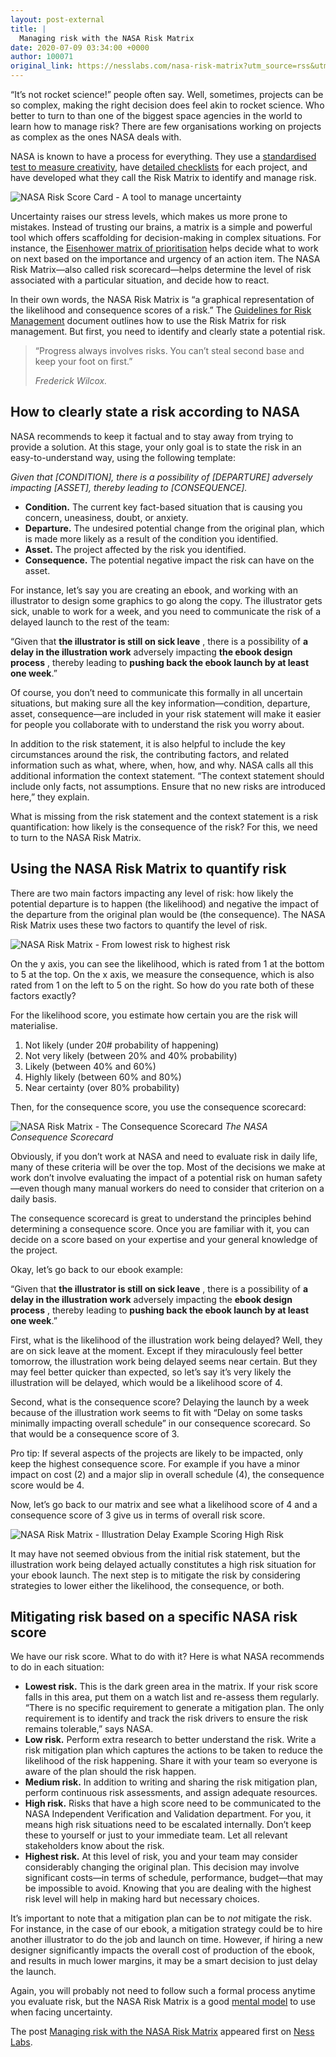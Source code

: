 ```yaml
---
layout: post-external
title: |
  Managing risk with the NASA Risk Matrix
date: 2020-07-09 03:34:00 +0000
author: 100071
original_link: https://nesslabs.com/nasa-risk-matrix?utm_source=rss&utm_medium=rss&utm_campaign=nasa-risk-matrix
---
```


“It’s not rocket science!” people often say. Well, sometimes, projects can be so complex, making the right decision does feel akin to rocket science. Who better to turn to than one of the biggest space agencies in the world to learn how to manage risk? There are few organisations working on projects as complex as the ones NASA deals with.

NASA is known to have a process for everything. They use a [standardised test to measure creativity](https://nesslabs.com/science-of-curiosity), have [detailed checklists](https://nesslabs.com/checklists) for each project, and have developed what they call the Risk Matrix to identify and manage risk.

![NASA Risk Score Card - A tool to manage uncertainty](https://nesslabs.com/wp-content/uploads/2020/07/NASA-Risk-Matrix-Consequence-Overview.png)

Uncertainty raises our stress levels, which makes us more prone to mistakes. Instead of trusting our brains, a matrix is a simple and powerful tool which offers scaffolding for decision-making in complex situations. For instance, the [Eisenhower matrix of prioritisation](https://nesslabs.com/eisenhower-matrix) helps decide what to work on next based on the importance and urgency of an action item. The NASA Risk Matrix—also called risk scorecard—helps determine the level of risk associated with a particular situation, and decide how to react.

In their own words, the NASA Risk Matrix is “a graphical representation of the likelihood and consequence scores of a risk.” The [Guidelines for Risk Management](https://www.nasa.gov/sites/default/files/atoms/files/s3001_guidelines_for_risk_management_-_ver_g_-_10-25-2017.pdf) document outlines how to use the Risk Matrix for risk management. But first, you need to identify and clearly state a potential risk.

> “Progress always involves risks. You can’t steal second base and keep your foot on first.”
> 
> _Frederick Wilcox._

## How to clearly state a risk according to NASA

NASA recommends to keep it factual and to stay away from trying to provide a solution. At this stage, your only goal is to state the risk in an easy-to-understand way, using the following template:

_Given that [CONDITION], there is a possibility of [DEPARTURE] adversely impacting [ASSET], thereby leading to [CONSEQUENCE]._

- **Condition.** The current key fact-based situation that is causing you concern, uneasiness, doubt, or anxiety.
- **Departure.** The undesired potential change from the original plan, which is made more likely as a result of the condition you identified.
- **Asset.** The project affected by the risk you identified.
- **Consequence.** The potential negative impact the risk can have on the asset.

For instance, let’s say you are creating an ebook, and working with an illustrator to design some graphics to go along the copy. The illustrator gets sick, unable to work for a week, and you need to communicate the risk of a delayed launch to the rest of the team:

“Given that **the illustrator is still on sick leave** , there is a possibility of **a delay in the illustration work** adversely impacting **the ebook design process** , thereby leading to **pushing back the ebook launch by at least one week**.”

Of course, you don’t need to communicate this formally in all uncertain situations, but making sure all the key information—condition, departure, asset, consequence—are included in your risk statement will make it easier for people you collaborate with to understand the risk you worry about.

In addition to the risk statement, it is also helpful to include the key circumstances around the risk, the contributing factors, and related information such as what, where, when, how, and why. NASA calls all this additional information the context statement. “The context statement should include only facts, not assumptions. Ensure that no new risks are introduced here,” they explain.

What is missing from the risk statement and the context statement is a risk quantification: how likely is the consequence of the risk? For this, we need to turn to the NASA Risk Matrix.

## Using the NASA Risk Matrix to quantify risk

There are two main factors impacting any level of risk: how likely the potential departure is to happen (the likelihood) and negative the impact of the departure from the original plan would be (the consequence). The NASA Risk Matrix uses these two factors to quantify the level of risk.

![NASA Risk Matrix - From lowest risk to highest risk](https://nesslabs.com/wp-content/uploads/2020/07/NASA-Risk-Matrix-Scorecard.png)

On the y axis, you can see the likelihood, which is rated from 1 at the bottom to 5 at the top. On the x axis, we measure the consequence, which is also rated from 1 on the left to 5 on the right. So how do you rate both of these factors exactly?

For the likelihood score, you estimate how certain you are the risk will materialise.

1. Not likely (under 20# probability of happening)
2. Not very likely (between 20% and 40% probability)
3. Likely (between 40% and 60%)
4. Highly likely (between 60% and 80%)
5. Near certainty (over 80% probability)

Then, for the consequence score, you use the consequence scorecard:

![NASA Risk Matrix - The Consequence Scorecard](https://nesslabs.com/wp-content/uploads/2020/07/NASA-Risk-Matrix-Consequence-Scorecard-1024x569.png)
_The NASA Consequence Scorecard_

Obviously, if you don’t work at NASA and need to evaluate risk in daily life, many of these criteria will be over the top. Most of the decisions we make at work don’t involve evaluating the impact of a potential risk on human safety—even though many manual workers do need to consider that criterion on a daily basis.

The consequence scorecard is great to understand the principles behind determining a consequence score. Once you are familiar with it, you can decide on a score based on your expertise and your general knowledge of the project.

Okay, let’s go back to our ebook example:

“Given that **the illustrator is still on sick leave** , there is a possibility of **a delay in the illustration work** adversely impacting the **ebook design process** , thereby leading to **pushing back the ebook launch by at least one week**.”

First, what is the likelihood of the illustration work being delayed? Well, they are on sick leave at the moment. Except if they miraculously feel better tomorrow, the illustration work being delayed seems near certain. But they may feel better quicker than expected, so let’s say it’s very likely the illustration will be delayed, which would be a likelihood score of 4.

Second, what is the consequence score? Delaying the launch by a week because of the illustration work seems to fit with “Delay on some tasks minimally impacting overall schedule” in our consequence scorecard. So that would be a consequence score of 3.

Pro tip: If several aspects of the projects are likely to be impacted, only keep the highest consequence score. For example if you have a minor impact on cost (2) and a major slip in overall schedule (4), the consequence score would be 4.

Now, let’s go back to our matrix and see what a likelihood score of 4 and a consequence score of 3 give us in terms of overall risk score.

![NASA Risk Matrix - Illustration Delay Example Scoring High Risk](https://nesslabs.com/wp-content/uploads/2020/07/NASA-Risk-Matrix-Scorecard-Illustration-Example.png)

It may have not seemed obvious from the initial risk statement, but the illustration work being delayed actually constitutes a high risk situation for your ebook launch. The next step is to mitigate the risk by considering strategies to lower either the likelihood, the consequence, or both.

## Mitigating risk based on a specific NASA risk score

We have our risk score. What to do with it? Here is what NASA recommends to do in each situation:

- **Lowest risk.** This is the dark green area in the matrix. If your risk score falls in this area, put them on a watch list and re-assess them regularly. “There is no specific requirement to generate a mitigation plan. The only requirement is to identify and track the risk drivers to ensure the risk remains tolerable,” says NASA.
- **Low risk.** Perform extra research to better understand the risk. Write a risk mitigation plan which captures the actions to be taken to reduce the likelihood of the risk happening. Share it with your team so everyone is aware of the plan should the risk happen.
- **Medium risk.** In addition to writing and sharing the risk mitigation plan, perform continuous risk assessments, and assign adequate resources.
- **High risk.** Risks that have a high score need to be communicated to the NASA Independent Verification and Validation department. For you, it means high risk situations need to be escalated internally. Don’t keep these to yourself or just to your immediate team. Let all relevant stakeholders know about the risk.
- **Highest risk.** At this level of risk, you and your team may consider considerably changing the original plan. This decision may involve significant costs—in terms of schedule, performance, budget—that may be impossible to avoid. Knowing that you are dealing with the highest risk level will help in making hard but necessary choices.

It’s important to note that a mitigation plan can be to _not_ mitigate the risk. For instance, in the case of our ebook, a mitigation strategy could be to hire another illustrator to do the job and launch on time. However, if hiring a new designer significantly impacts the overall cost of production of the ebook, and results in much lower margins, it may be a smart decision to just delay the launch.

Again, you will probably not need to follow such a formal process anytime you evaluate risk, but the NASA Risk Matrix is a good [mental model](https://nesslabs.com/mental-models) to use when facing uncertainty.

The post [Managing risk with the NASA Risk Matrix](https://nesslabs.com/nasa-risk-matrix) appeared first on [Ness Labs](https://nesslabs.com).
